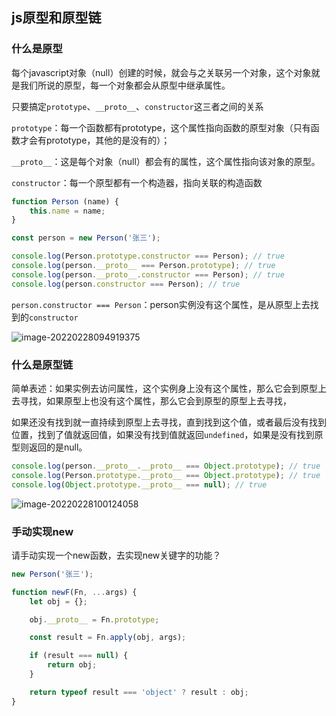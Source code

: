 ## js原型和原型链

### 什么是原型

每个javascript对象（null）创建的时候，就会与之关联另一个对象，这个对象就是我们所说的原型，每一个对象都会从原型中继承属性。



只要搞定`prototype`、`__proto__`、`constructor`这三者之间的关系

`prototype`：每一个函数都有prototype，这个属性指向函数的原型对象（只有函数才会有prototype，其他的是没有的）；

`__proto__`：这是每个对象（null）都会有的属性，这个属性指向该对象的原型。

`constructor`：每一个原型都有一个构造器，指向关联的构造函数



```js
function Person (name) {
    this.name = name;
}

const person = new Person('张三');

console.log(Person.prototype.constructor === Person); // true
console.log(person.__proto__ === Person.prototype); // true
console.log(person.__proto__.constructor === Person); // true 
console.log(person.constructor === Person); // true
```

`person.constructor === Person`：person实例没有这个属性，是从原型上去找到的`constructor `



![image-20220228094919375](C:\Users\jack\AppData\Roaming\Typora\typora-user-images\image-20220228094919375.png)



### 什么是原型链

简单表述：如果实例去访问属性，这个实例身上没有这个属性，那么它会到原型上去寻找，如果原型上也没有这个属性，那么它会到原型的原型上去寻找，

如果还没有找到就一直持续到原型上去寻找，直到找到这个值，或者最后没有找到位置，找到了值就返回值，如果没有找到值就返回`undefined`，如果是没有找到原型则返回的是null。



```js
console.log(person.__proto__.__proto__ === Object.prototype); // true
console.log(Person.prototype.__proto__ === Object.prototype); // true
console.log(Object.prototype.__proto__ === null); // true
```



![image-20220228100124058](https://woniumd.oss-cn-hangzhou.aliyuncs.com/web/wujie/20220228100125.png)



### 手动实现new

请手动实现一个new函数，去实现new关键字的功能？

```js
new Person('张三');
```



```js
function newF(Fn, ...args) {
    let obj = {};

    obj.__proto__ = Fn.prototype;

    const result = Fn.apply(obj, args);

    if (result === null) {
        return obj;
    }

    return typeof result === 'object' ? result : obj;
}
```

